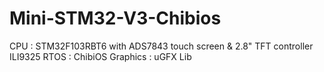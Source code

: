 Mini-STM32-V3-Chibios
=====================
CPU  : STM32F103RBT6 with ADS7843 touch screen & 2.8" TFT controller ILI9325
RTOS : ChibiOS
Graphics : uGFX Lib
